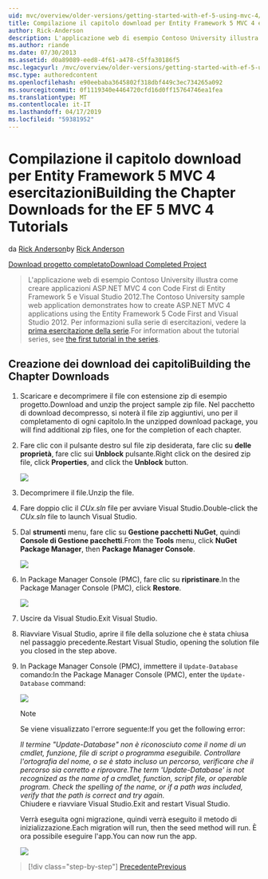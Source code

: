 ```yaml
---
uid: mvc/overview/older-versions/getting-started-with-ef-5-using-mvc-4/building-the-ef5-mvc4-chapter-downloads
title: Compilazione il capitolo download per Entity Framework 5 MVC 4 esercitazioni | Microsoft Docs
author: Rick-Anderson
description: L'applicazione web di esempio Contoso University illustra come creare applicazioni ASP.NET MVC 4 con Code First di Entity Framework 5 e Visual Studio...
ms.author: riande
ms.date: 07/30/2013
ms.assetid: d0a89089-eed8-4f61-a478-c5ffa30186f5
msc.legacyurl: /mvc/overview/older-versions/getting-started-with-ef-5-using-mvc-4/building-the-ef5-mvc4-chapter-downloads
msc.type: authoredcontent
ms.openlocfilehash: e90eebaba3645802f318dbf449c3ec734265a092
ms.sourcegitcommit: 0f1119340e4464720cfd16d0ff15764746ea1fea
ms.translationtype: MT
ms.contentlocale: it-IT
ms.lasthandoff: 04/17/2019
ms.locfileid: "59381952"
---
```

# <a name="building-the-chapter-downloads-for-the-ef-5-mvc-4-tutorials"></a><span data-ttu-id="525fe-103">Compilazione il capitolo download per Entity Framework 5 MVC 4 esercitazioni</span><span class="sxs-lookup"><span data-stu-id="525fe-103">Building the Chapter Downloads for the EF 5 MVC 4 Tutorials</span></span>

<span data-ttu-id="525fe-104">da [Rick Anderson]((https://twitter.com/RickAndMSFT))</span><span class="sxs-lookup"><span data-stu-id="525fe-104">by [Rick Anderson]((https://twitter.com/RickAndMSFT))</span></span>

[<span data-ttu-id="525fe-105">Download progetto completato</span><span class="sxs-lookup"><span data-stu-id="525fe-105">Download Completed Project</span></span>](http://code.msdn.microsoft.com/Getting-Started-with-dd0e2ed8)

> <span data-ttu-id="525fe-106">L'applicazione web di esempio Contoso University illustra come creare applicazioni ASP.NET MVC 4 con Code First di Entity Framework 5 e Visual Studio 2012.</span><span class="sxs-lookup"><span data-stu-id="525fe-106">The Contoso University sample web application demonstrates how to create ASP.NET MVC 4 applications using the Entity Framework 5 Code First and Visual Studio 2012.</span></span> <span data-ttu-id="525fe-107">Per informazioni sulla serie di esercitazioni, vedere la [prima esercitazione della serie](creating-an-entity-framework-data-model-for-an-asp-net-mvc-application.md).</span><span class="sxs-lookup"><span data-stu-id="525fe-107">For information about the tutorial series, see [the first tutorial in the series](creating-an-entity-framework-data-model-for-an-asp-net-mvc-application.md).</span></span>


## <a name="building-the-chapter-downloads"></a><span data-ttu-id="525fe-108">Creazione dei download dei capitoli</span><span class="sxs-lookup"><span data-stu-id="525fe-108">Building the Chapter Downloads</span></span>

1. <span data-ttu-id="525fe-109">Scaricare e decomprimere il file con estensione zip di esempio progetto.</span><span class="sxs-lookup"><span data-stu-id="525fe-109">Download and unzip the  project sample zip file.</span></span> <span data-ttu-id="525fe-110">Nel pacchetto di download decompresso, si noterà il file zip aggiuntivi, uno per il completamento di ogni capitolo.</span><span class="sxs-lookup"><span data-stu-id="525fe-110">In the unzipped download package, you will find additional zip files, one for the completion of each chapter.</span></span>
2. <span data-ttu-id="525fe-111">Fare clic con il pulsante destro sul file zip desiderata, fare clic su **delle proprietà**, fare clic sui **Unblock** pulsante.</span><span class="sxs-lookup"><span data-stu-id="525fe-111">Right click on the desired zip file, click **Properties**, and click the **Unblock** button.</span></span>  
  
    ![](building-the-ef5-mvc4-chapter-downloads/_static/image1.png)
3. <span data-ttu-id="525fe-112">Decomprimere il file.</span><span class="sxs-lookup"><span data-stu-id="525fe-112">Unzip the file.</span></span>
4. <span data-ttu-id="525fe-113">Fare doppio clic il *CUx.sln* file per avviare Visual Studio.</span><span class="sxs-lookup"><span data-stu-id="525fe-113">Double-click the *CUx.sln* file to launch Visual Studio.</span></span>
5. <span data-ttu-id="525fe-114">Dal **strumenti** menu, fare clic su **Gestione pacchetti NuGet**, quindi **Console di Gestione pacchetti**.</span><span class="sxs-lookup"><span data-stu-id="525fe-114">From the **Tools** menu, click **NuGet Package Manager**, then **Package Manager Console**.</span></span>  
  
    ![](building-the-ef5-mvc4-chapter-downloads/_static/image2.png)
6. <span data-ttu-id="525fe-115">In Package Manager Console (PMC), fare clic su **ripristinare**.</span><span class="sxs-lookup"><span data-stu-id="525fe-115">In the Package Manager Console (PMC), click **Restore**.</span></span>  
  
    ![](building-the-ef5-mvc4-chapter-downloads/_static/image3.png)
7. <span data-ttu-id="525fe-116">Uscire da Visual Studio.</span><span class="sxs-lookup"><span data-stu-id="525fe-116">Exit Visual Studio.</span></span>
8. <span data-ttu-id="525fe-117">Riavviare Visual Studio, aprire il file della soluzione che è stata chiusa nel passaggio precedente.</span><span class="sxs-lookup"><span data-stu-id="525fe-117">Restart Visual Studio, opening the solution file you closed in the step above.</span></span>
9. <span data-ttu-id="525fe-118">In Package Manager Console (PMC), immettere il `Update-Database` comando:</span><span class="sxs-lookup"><span data-stu-id="525fe-118">In the Package Manager Console (PMC), enter the `Update-Database` command:</span></span>  
  
    ![](building-the-ef5-mvc4-chapter-downloads/_static/image4.png)  

    > [!NOTE]
    > <span data-ttu-id="525fe-119">Se viene visualizzato l'errore seguente:</span><span class="sxs-lookup"><span data-stu-id="525fe-119">If you get the following error:</span></span>  
    >   
    >  <span data-ttu-id="525fe-120">*Il termine "Update-Database" non è riconosciuto come il nome di un cmdlet, funzione, file di script o programma eseguibile. Controllare l'ortografia del nome, o se è stato incluso un percorso, verificare che il percorso sia corretto e riprovare.*</span><span class="sxs-lookup"><span data-stu-id="525fe-120">*The term 'Update-Database' is not recognized as the name of a cmdlet, function, script file, or operable program. Check the spelling of the name, or if a path was included, verify that the path is correct and try again.*</span></span>  
    > <span data-ttu-id="525fe-121">Chiudere e riavviare Visual Studio.</span><span class="sxs-lookup"><span data-stu-id="525fe-121">Exit and restart Visual Studio.</span></span>

    <span data-ttu-id="525fe-122">Verrà eseguita ogni migrazione, quindi verrà eseguito il metodo di inizializzazione.</span><span class="sxs-lookup"><span data-stu-id="525fe-122">Each migration will run, then the seed method will run.</span></span> <span data-ttu-id="525fe-123">È ora possibile eseguire l'app.</span><span class="sxs-lookup"><span data-stu-id="525fe-123">You can now run the app.</span></span>

    ![](building-the-ef5-mvc4-chapter-downloads/_static/image5.png)

> [!div class="step-by-step"]
> [<span data-ttu-id="525fe-124">Precedente</span><span class="sxs-lookup"><span data-stu-id="525fe-124">Previous</span></span>](advanced-entity-framework-scenarios-for-an-mvc-web-application.md)
